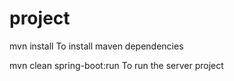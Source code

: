 # project
mvn install
To install maven dependencies

mvn clean spring-boot:run
To run the server project
